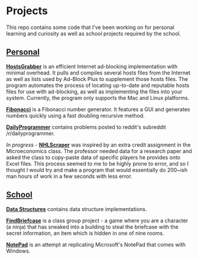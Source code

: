 Projects
========

This repo contains some code that I've been working on for personal learning and curiosity as well as school projects
required by the school.

<a href="https://github.com/victorkwak/Projects/tree/master/Personal">Personal</a>
----------------------------------------------------------------------------------
**<a href="https://github.com/victorkwak/HostsGrabber">HostsGrabber**</a>
is an efficient Internet ad-blocking implementation with minimal overhead. It pulls and compiles several hosts files
from the Internet as well as lists used by Ad-Block Plus to supplement those hosts files. The program automates the
process of locating up-to-date and reputable hosts files for use with ad-blocking, as well as implementing the files
into your system.
Currently, the program only supports the Mac and Linux platforms.

**<a href="https://github.com/victorkwak/Projects/tree/master/Personal/Fibonacci/src">Fibonacci</a>** is a Fibonacci
number generator. It features a GUI and generates numbers quickly using a fast doubling recursive method.

**<a href="https://github.com/victorkwak/Projects/tree/master/Personal/DailyProgrammer">DailyProgrammer</a>**
contains problems posted to reddit's subreddit /r/dailyprogrammer.

*In progress* - **<a href="https://github.com/victorkwak/Projects/tree/master/Personal/NHLScraper/src">NHLScraper</a>**
was inspired by an extra credit assignment in the Microeconomics class. The professor needed data for a research paper
and asked the class to copy-paste data of specific players he provides onto Excel files. This process seemed to me to
be highly prone to error, and so I thought I would try and make a program that would essentially do 200~ish man hours
of work in a few seconds with less error.

<a href="https://github.com/victorkwak/Projects/tree/master/School">School</ka>
------------------------------------------------------------------------------

**<a href="https://github.com/victorkwak/Projects/tree/master/School/Data%20Structures">Data Structures</a>**
contains data structure implementations.

**<a href="https://github.com/victorkwak/Projects/tree/master/School/FindBriefcase/src">FindBriefcase</a>** is a class
group project - a game where you are a character (a ninja) that has sneaked into a building to steal the briefcase with
the secret information, an item which is hidden in one of nine rooms.

**<a href="https://github.com/victorkwak/Projects/tree/master/School/NotePad/src">NotePad</a>** is an attempt at
replicating Microsoft's NotePad that comes with Windows.